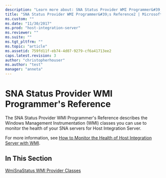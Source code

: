 ```yaml
---
description: "Learn more about: SNA Status Provider WMI Programmer&#39;s Reference"
title: "SNA Status Provider WMI Programmer&#39;s Reference2 | Microsoft Docs"
ms.custom: ""
ms.date: "11/30/2017"
ms.prod: "host-integration-server"
ms.reviewer: ""
ms.suite: ""
ms.tgt_pltfrm: ""
ms.topic: "article"
ms.assetid: 759fd11f-eb74-4d07-9279-cf6a41713ee2
caps.latest.revision: 3
author: "christopherhouser"
ms.author: "test"
manager: "anneta"
---
```

# SNA Status Provider WMI Programmer&#39;s Reference
The SNA Status Provider WMI Programmer's Reference describes the Windows Management Instrumentation (WMI) classes you can use to monitor the health of your SNA servers for Host Integration Server.  
  
 For more information, see [How to Monitor the Health of Host Integration Server with WMI](./how-to-monitor-the-health-of-host-integration-server-with-wmi1.md).  
  
## In This Section  
 [WmiSnaStatus WMI Provider Classes](../core/wmisnastatus-wmi-provider-classes1.md)
